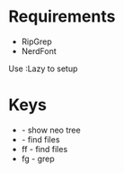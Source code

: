 # Requirements
- RipGrep
- NerdFont

Use :Lazy to setup



# Keys
- <C-n>         -   show neo tree
- <C-p>         -   find files
- <leader>ff    -   find files 
- <leader>fg    -   grep
